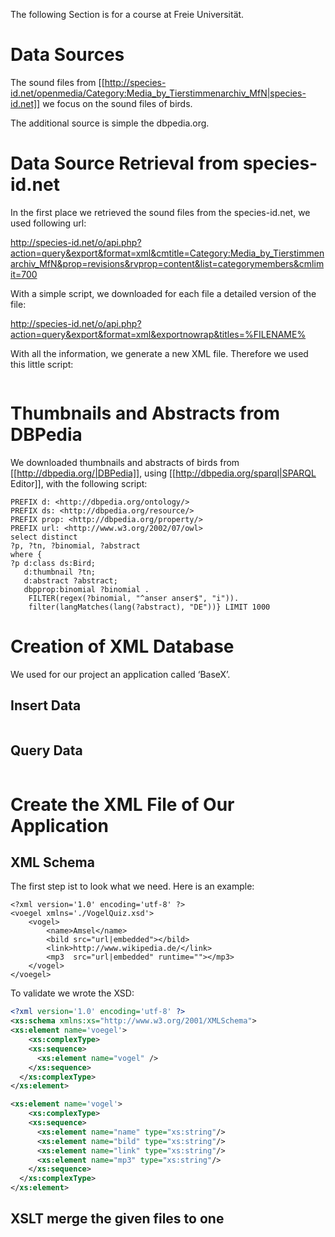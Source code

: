 The following Section is for a course at Freie Universität.

# Data Sources

The sound files from [[http://species-id.net/openmedia/Category:Media_by_Tierstimmenarchiv_MfN|species-id.net]] we focus on the sound files of birds.

The additional source is simple the dbpedia.org.


# Data Source Retrieval from species-id.net

In the first place we retrieved the sound files from the species-id.net, we used following url:

http://species-id.net/o/api.php?action=query&export&format=xml&cmtitle=Category:Media_by_Tierstimmenarchiv_MfN&prop=revisions&rvprop=content&list=categorymembers&cmlimit=700

With a simple script, we downloaded for each file a detailed version of the file:

http://species-id.net/o/api.php?action=query&export&format=xml&exportnowrap&titles=%FILENAME%

With all the information, we generate a new XML file. Therefore we used this little script:

```php

```


# Thumbnails and Abstracts from DBPedia

We downloaded thumbnails and abstracts of birds from [[http://dbpedia.org/|DBPedia]], using [[http://dbpedia.org/sparql|SPARQL Editor]], with the following script:

```Sparql
PREFIX d: <http://dbpedia.org/ontology/>
PREFIX ds: <http://dbpedia.org/resource/>
PREFIX prop: <http://dbpedia.org/property/>
PREFIX url: <http://www.w3.org/2002/07/owl>
select distinct 
?p, ?tn, ?binomial, ?abstract
where {
?p d:class ds:Bird;
   d:thumbnail ?tn;
   d:abstract ?abstract;
   dbpprop:binomial ?binomial .
    FILTER(regex(?binomial, "^anser anser$", "i")).
    filter(langMatches(lang(?abstract), "DE"))} LIMIT 1000
```

# Creation of XML Database 

We used for our project an application called ‘BaseX’.

## Insert Data

```XQuery
```

## Query Data

```XQuery
```


# Create the XML File of Our Application

## XML Schema

The first step ist to look what we need. Here is an example:
```{XML}
<?xml version='1.0' encoding='utf-8' ?>	
<voegel xmlns='./VogelQuiz.xsd'>
	<vogel>
		<name>Amsel</name>
		<bild src="url|embedded"></bild>
		<link>http://www.wikipedia.de/</link>
		<mp3  src="url|embedded" runtime=""></mp3>
	</vogel>
</voegel>
```

To validate we wrote the XSD:

```XML
<?xml version='1.0' encoding='utf-8' ?>
<xs:schema xmlns:xs="http://www.w3.org/2001/XMLSchema">
<xs:element name='voegel'>
	<xs:complexType>
    <xs:sequence>
      <xs:element name="vogel" />
	</xs:sequence>
  </xs:complexType>
</xs:element>

<xs:element name='vogel'>
	<xs:complexType>
    <xs:sequence>
      <xs:element name="name" type="xs:string"/>
	  <xs:element name="bild" type="xs:string"/>
	  <xs:element name="link" type="xs:string"/>
	  <xs:element name="mp3" type="xs:string"/>
	</xs:sequence>
  </xs:complexType>
</xs:element>
```

## XSLT merge the given files to one


